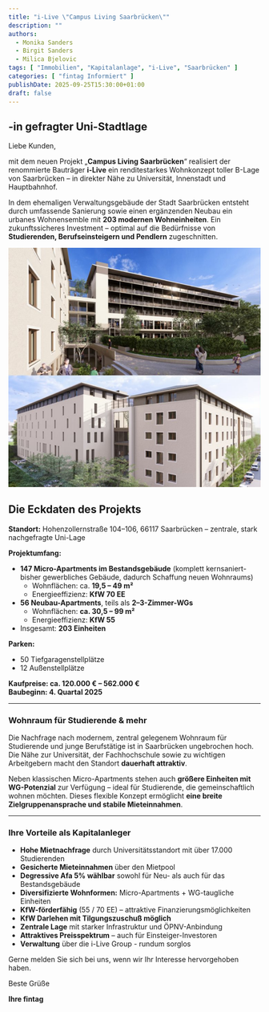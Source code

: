 ```yaml
---
title: "i-Live \"Campus Living Saarbrücken\""
description: ""
authors:
  - Monika Sanders
  - Birgit Sanders
  - Milica Bjelovic
tags: [ "Immobilien", "Kapitalanlage", "i-Live", "Saarbrücken" ]
categories: [ "fintag Informiert" ]
publishDate: 2025-09-25T15:30:00+01:00
draft: false
---
```

## -in gefragter Uni-Stadtlage

Liebe Kunden,

mit dem neuen Projekt „**Campus Living Saarbrücken**“ realisiert der renommierte Bauträger **i-Live** ein renditestarkes Wohnkonzept toller B-Lage von Saarbrücken – in direkter Nähe zu Universität, Innenstadt und Hauptbahnhof.

In dem ehemaligen Verwaltungsgebäude der Stadt Saarbrücken entsteht durch umfassende Sanierung sowie einen ergänzenden Neubau ein urbanes Wohnensemble mit **203 modernen Wohneinheiten**. Ein zukunftssicheres Investment – optimal auf die Bedürfnisse von **Studierenden, Berufseinsteigern und Pendlern** zugeschnitten.

![](_img1.png)

## Die Eckdaten des Projekts

**Standort:** Hohenzollernstraße 104–106, 66117 Saarbrücken – zentrale, stark nachgefragte Uni-Lage

**Projektumfang:** 

- **147 Micro-Apartments im Bestandsgebäude** (komplett kernsaniert- bisher gewerbliches Gebäude, dadurch Schaffung neuen Wohnraums)
  - Wohnflächen: ca. **19,5 – 49 m²** 
  - Energieeffizienz: **KfW 70 EE**
- **56 Neubau-Apartments**, teils als **2–3-Zimmer-WGs** 
  - Wohnflächen: **ca. 30,5 – 99 m²**
  - Energieeffizienz: **KfW 55**
- Insgesamt: **203 Einheiten**

**Parken:**

- 50 Tiefgaragenstellplätze
- 12 Außenstellplätze

**Kaufpreise: ca. 120.000 € – 562.000 €**  
**Baubeginn: 4. Quartal 2025**

----

### Wohnraum für Studierende & mehr

Die Nachfrage nach modernem, zentral gelegenem Wohnraum für Studierende und junge Berufstätige ist in Saarbrücken ungebrochen hoch. Die Nähe zur Universität, der Fachhochschule sowie zu wichtigen Arbeitgebern macht den Standort **dauerhaft attraktiv**.

Neben klassischen Micro-Apartments stehen auch **größere Einheiten mit WG-Potenzial** zur Verfügung – ideal für Studierende, die gemeinschaftlich wohnen möchten. Dieses flexible Konzept ermöglicht **eine breite Zielgruppenansprache und stabile Mieteinnahmen**.

---- 

### Ihre Vorteile als Kapitalanleger


- **Hohe Mietnachfrage** durch Universitätsstandort mit über 17.000 Studierenden
- **Gesicherte Mieteinnahmen** über den Mietpool
- **Degressive Afa 5% wählbar** sowohl für Neu- als auch für das Bestandsgebäude
- **Diversifizierte Wohnformen:** Micro-Apartments + WG-taugliche Einheiten
- **KfW-förderfähig** (55 / 70 EE) – attraktive Finanzierungsmöglichkeiten
- **KfW Darlehen mit Tilgungszuschuß möglich**
- **Zentrale Lage** mit starker Infrastruktur und ÖPNV-Anbindung
- **Attraktives Preisspektrum** – auch für Einsteiger-Investoren
- **Verwaltung** über die i-Live Group - rundum sorglos

Gerne melden Sie sich bei uns, wenn wir Ihr Interesse hervorgehoben haben.

Beste Grüße

**Ihre fintag**
